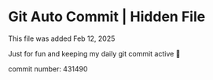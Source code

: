 # Git Auto Commit | Hidden File

This file was added Feb 12, 2025

Just for fun and keeping my daily git commit active 🤪

commit number: 431490
